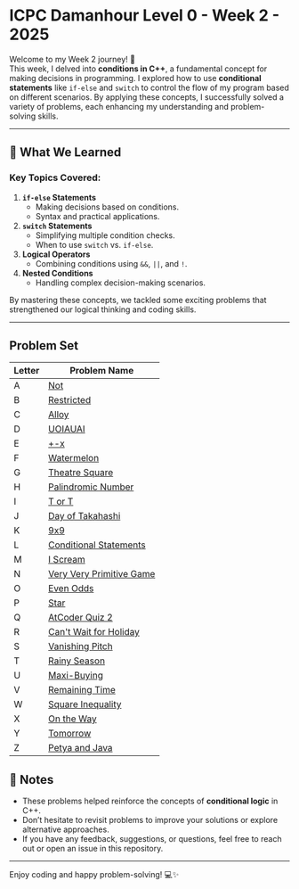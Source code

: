 # ICPC Damanhour Level 0 - Week 2 - 2025

Welcome to my Week 2 journey! 🎉  
This week, I delved into **conditions in C++**, a fundamental concept for making decisions in programming. I explored how to use **conditional statements** like `if-else` and `switch` to control the flow of my program based on different scenarios. By applying these concepts, I successfully solved a variety of problems, each enhancing my understanding and problem-solving skills.

---

## 🌟 What We Learned

### Key Topics Covered:

1. **`if-else` Statements**
   - Making decisions based on conditions.
   - Syntax and practical applications.
2. **`switch` Statements**
   - Simplifying multiple condition checks.
   - When to use `switch` vs. `if-else`.
3. **Logical Operators**
   - Combining conditions using `&&`, `||`, and `!`.
4. **Nested Conditions**
   - Handling complex decision-making scenarios.

By mastering these concepts, we tackled some exciting problems that strengthened our logical thinking and coding skills.

---

## Problem Set

| **Letter** | **Problem Name**                                                                                                                |
| ---------- | ------------------------------------------------------------------------------------------------------------------------------- |
| A          | [Not](https://github.com/Mo3bassia/Sheet-2-ICPC-Level-0-2025/blob/main/Not.cpp)                                                 |
| B          | [Restricted](https://github.com/Mo3bassia/Sheet-2-ICPC-Level-0-2025/blob/main/Restricted.cpp)                                   |
| C          | [Alloy](https://github.com/Mo3bassia/Sheet-2-ICPC-Level-0-2025/blob/main/Alloy.cpp)                                             |
| D          | [UOIAUAI](https://github.com/Mo3bassia/Sheet-2-ICPC-Level-0-2025/blob/main/UOIAUAI.cpp)                                         |
| E          | [+-x](https://github.com/Mo3bassia/Sheet-2-ICPC-Level-0-2025/blob/main/%2B-x.cpp)                                               |
| F          | [Watermelon](https://github.com/Mo3bassia/Sheet-2-ICPC-Level-0-2025/blob/main/Watermelon.cpp)                                   |
| G          | [Theatre Square](https://github.com/Mo3bassia/Sheet-2-ICPC-Level-0-2025/blob/main/Theatre%20Square.cpp)                         |
| H          | [Palindromic Number](https://github.com/Mo3bassia/Sheet-2-ICPC-Level-0-2025/blob/main/Palindromic%20Number.cpp)                 |
| I          | [T or T](https://github.com/Mo3bassia/Sheet-2-ICPC-Level-0-2025/blob/main/TorT.cpp)                                             |
| J          | [Day of Takahashi](https://github.com/Mo3bassia/Sheet-2-ICPC-Level-0-2025/blob/main/Day%20of%20Takahashi.cpp)                   |
| K          | [9x9](https://github.com/Mo3bassia/Sheet-2-ICPC-Level-0-2025/blob/main/9x9.cpp)                                                 |
| L          | [Conditional Statements](https://github.com/Mo3bassia/Sheet-2-ICPC-Level-0-2025/blob/main/Conditional%20Statements.cpp)         |
| M          | [I Scream](https://github.com/Mo3bassia/Sheet-2-ICPC-Level-0-2025/blob/main/I%20Scream.cpp)                                     |
| N          | [Very Very Primitive Game](https://github.com/Mo3bassia/Sheet-2-ICPC-Level-0-2025/blob/main/Very%20Very%20Primitive%20Game.cpp) |
| O          | [Even Odds](https://github.com/Mo3bassia/Sheet-2-ICPC-Level-0-2025/blob/main/Even%20Odds.cpp)                                   |
| P          | [Star](https://github.com/Mo3bassia/Sheet-2-ICPC-Level-0-2025/blob/main/Star.cpp)                                               |
| Q          | [AtCoder Quiz 2](https://github.com/Mo3bassia/Sheet-2-ICPC-Level-0-2025/blob/main/AtCoder%20Quiz%202.cpp)                       |
| R          | [Can't Wait for Holiday](https://github.com/Mo3bassia/Sheet-2-ICPC-Level-0-2025/blob/main/Can't%20Wait%20for%20Holiday.cpp)     |
| S          | [Vanishing Pitch](https://github.com/Mo3bassia/Sheet-2-ICPC-Level-0-2025/blob/main/Vanishing%20Pitch.cpp)                       |
| T          | [Rainy Season](https://github.com/Mo3bassia/Sheet-2-ICPC-Level-0-2025/blob/main/Rainy%20Season.cpp)                             |
| U          | [Maxi-Buying](https://github.com/Mo3bassia/Sheet-2-ICPC-Level-0-2025/blob/main/Maxi-Buying.cpp)                                 |
| V          | [Remaining Time](https://github.com/Mo3bassia/Sheet-2-ICPC-Level-0-2025/blob/main/Remaining%20Time.cpp)                         |
| W          | [Square Inequality](https://github.com/Mo3bassia/Sheet-2-ICPC-Level-0-2025/blob/main/Square%20Inequality.cpp)                   |
| X          | [On the Way](https://github.com/Mo3bassia/Sheet-2-ICPC-Level-0-2025/blob/main/On%20the%20Way.cpp)                               |
| Y          | [Tomorrow](https://github.com/Mo3bassia/Sheet-2-ICPC-Level-0-2025/blob/main/Tomorrow.cpp)                                       |
| Z          | [Petya and Java](https://github.com/Mo3bassia/Sheet-2-ICPC-Level-0-2025/blob/main/Petya%20and%20Java.cpp)                       |

## 📝 Notes

- These problems helped reinforce the concepts of **conditional logic** in C++.
- Don’t hesitate to revisit problems to improve your solutions or explore alternative approaches.
- If you have any feedback, suggestions, or questions, feel free to reach out or open an issue in this repository.

---

Enjoy coding and happy problem-solving! 💻✨
